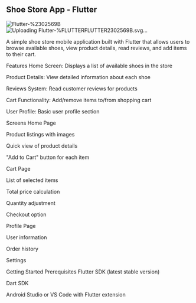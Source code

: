 ## Shoe Store App - Flutter
![Flutter-%2302569B](https://github.com/user-attachments/assets/dfae3c11-a3e4-4d30-8d2c-a56aab070dc0)
![Uploading Flutter-%<svg xmlns="http://www.w3.org/2000/svg" width="101.75" height="28" role="img" aria-label="FLUTTER"><title>FLUTTER</title><g shape-rendering="crispEdges"><rect width="101.75" height="28" fill="#4c1"/></g><g fill="#fff" text-anchor="middle" font-family="Verdana,Geneva,DejaVu Sans,sans-serif" text-rendering="geometricPrecision" font-size="100"><image x="9" y="7" width="14" height="14" href="data:image/svg+xml;base64,PHN2ZyBmaWxsPSJ3aGl0ZSIgcm9sZT0iaW1nIiB2aWV3Qm94PSIwIDAgMjQgMjQiIHhtbG5zPSJodHRwOi8vd3d3LnczLm9yZy8yMDAwL3N2ZyI+PHRpdGxlPkZsdXR0ZXI8L3RpdGxlPjxwYXRoIGQ9Ik0xNC4zMTQgMEwyLjMgMTIgNiAxNS43IDIxLjY4NC4wMTNoLTcuMzU3em0uMDE0IDExLjA3Mkw3Ljg1NyAxNy41M2w2LjQ3IDYuNDdIMjEuN2wtNi40Ni02LjQ2OCA2LjQ2LTYuNDZoLTcuMzd6Ii8+PC9zdmc+"/><text transform="scale(.1)" x="608.75" y="175" textLength="577.5" fill="#fff" font-weight="bold">FLUTTER</text></g></svg>2302569B.svg…]()


A simple shoe store mobile application built with Flutter that allows users to browse available shoes, view product details, read reviews, and add items to their cart.

Features
Home Screen: Displays a list of available shoes in the store

Product Details: View detailed information about each shoe

Reviews System: Read customer reviews for products

Cart Functionality: Add/remove items to/from shopping cart

User Profile: Basic user profile section

Screens
Home Page

Product listings with images

Quick view of product details

"Add to Cart" button for each item

Cart Page

List of selected items

Total price calculation

Quantity adjustment

Checkout option

Profile Page

User information

Order history

Settings

Getting Started
Prerequisites
Flutter SDK (latest stable version)

Dart SDK

Android Studio or VS Code with Flutter extension
